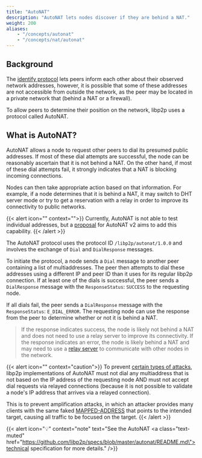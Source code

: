 ```yaml
---
title: "AutoNAT"
description: "AutoNAT lets nodes discover if they are behind a NAT."
weight: 200
aliases:
    - "/concepts/autonat"
    - "/concepts/nat/autonat"
---
```


## Background

The [identify protocol][spec_identify] lets peers inform each other about their observed network
addresses, however, it is possible that some of these addresses are not accessible from outside the network,
as the peer may be located in a private network that (behind a NAT or a firewall).

To allow peers to determine their position on the network, libp2p uses a protocol
called AutoNAT.

## What is AutoNAT?

AutoNAT allows a node to request other peers to dial its presumed public addresses. If most of these dial
attempts are successful, the node can be reasonably ascertain that it is not behind a NAT. On the other hand,
if most of these dial attempts fail, it strongly indicates that a NAT is blocking incoming connections.

Nodes can then take appropriate action based on that information. For example, if a node determines that it
is behind a NAT, it may switch to DHT server mode or try to get a reservation with a relay in order to improve
its connectivity to public networks.

{{< alert icon="" context="">}}
Currently, AutoNAT is not able to test individual addresses, but a [proposal](https://github.com/libp2p/specs/issues/503) for AutoNAT v2 aims to
add this capability.
{{< /alert >}}

The AutoNAT protocol uses the protocol ID `/libp2p/autonat/1.0.0` and involves the exchange of `Dial` and
`DialResponse` messages.

To initiate the protocol, a node sends a `Dial` message to another peer containing
a list of multiaddresses. The peer then attempts to dial these addresses using a different IP and peer ID
than it uses for its regular libp2p connection. If at least one of the dials is successful, the peer sends a
`DialResponse` message with the `ResponseStatus`: `SUCCESS` to the requesting node.

If all dials fail, the peer sends a `DialResponse` message with the `ResponseStatus`: `E_DIAL_ERROR`.
The requesting node can use the response from the peer to determine whether or not it is behind a NAT.
> If the response indicates success, the node is likely not behind a NAT and does not need to use a relay
> server to improve its connectivity. If the response indicates an error, the node is likely behind a NAT
> and may need to use a [relay server](dcutr.md) to communicate with other nodes in the network.

{{< alert icon="" context="caution">}}
To prevent [certain types of attacks](https://www.rfc-editor.org/rfc/rfc3489#section-12.1.1), libp2p implementations of AutoNAT must not dial any multiaddress that
is not based on the IP address of the requesting node AND must not accept dial requests via relayed
connections (because it is not possible to validate a node's IP address that arrives via a relayed connection).

This is to prevent amplification attacks, in which an attacker provides many clients with the same
faked [MAPPED-ADDRESS](https://www.rfc-editor.org/rfc/rfc3489#section-11.2.1) that points to the intended target, causing all traffic to be focused on the
target.
{{< /alert >}}

<!-- ADD DIAGRAM -->

{{< alert icon="💡" context="note" text="See the AutoNAT <a class=\"text-muted\" href=\"https://github.com/libp2p/specs/blob/master/autonat/README.md\">technical specification</a> for more details." />}}

[spec_identify]: https://github.com/libp2p/specs/tree/master/identify

